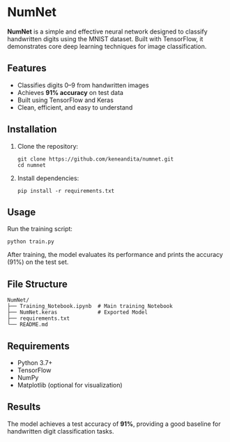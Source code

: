 # NumNet

**NumNet** is a simple and effective neural network designed to classify handwritten digits using the MNIST dataset. Built with TensorFlow, it demonstrates core deep learning techniques for image classification.

## Features

* Classifies digits 0–9 from handwritten images
* Achieves **91% accuracy** on test data
* Built using TensorFlow and Keras
* Clean, efficient, and easy to understand

## Installation

1. Clone the repository:

   ```
   git clone https://github.com/keneandita/numnet.git
   cd numnet
   ```

2. Install dependencies:

   ```
   pip install -r requirements.txt
   ```

## Usage

Run the training script:

```
python train.py
```

After training, the model evaluates its performance and prints the accuracy (91%) on the test set.

## File Structure

```
NumNet/
├── Training_Notebook.ipynb  # Main training Notebook
├── NumNet.keras             # Exported Model
├── requirements.txt
└── README.md
```

## Requirements

* Python 3.7+
* TensorFlow
* NumPy
* Matplotlib (optional for visualization)

## Results

The model achieves a test accuracy of **91%**, providing a good baseline for handwritten digit classification tasks.
